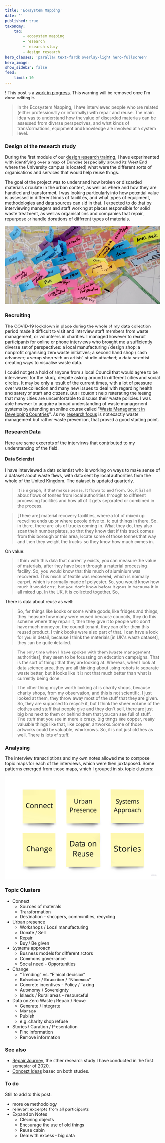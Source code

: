 ```yaml
---
title: 'Ecosystem Mapping'
date: ''
published: true
taxonomy:
    tag:
        - ecosystem mapping
        - research
        - research study
        - design research
hero_classes: 'parallax text-fardk overlay-light hero-fullscreen'
hero_image:
show_sidebar: false
feed:
    limit: 10
---
```


! This post is a [work in progress](#todo). This warning will be removed once I'm done editing it.

> In the Ecosystem Mapping, I have interviewed people who are related (either professionally or informally) with repair and reuse. The main idea was to understand how the value of discarded materials can be assessed from diverse perspectives, and what kinds of transformations, equipment and knowledge are involved at a system level.

### Design of the research study

During the first module of our [design research training](../design-research), I have experimented with identifying over a map of Dundee (especially around its West End where the University campus is located) what were the different sorts of organisations and services that would help reuse things.

The goal of the project was to understand how broken or discarded materials circulate in the urban context, as well as where and how they are handled and transformed. I was looking particularly into how potential value is assessed in different kinds of facilities, and what types of equipment, methodologies and data sources can aid in that. I expected to do that by interviewing managers and staff working at places responsible for solid waste treatment, as well as organisations and companies that repair, repurpose or handle donations of different types of materials.

![Dundee](dundee-map.png)

### Recruiting

The COVID-19 lockdown in place during the whole of my data collection period made it difficult to visit and interview staff members from waste management, or volunteers in charities. I managed however to recruit participants for online or phone interviews who brought me a sufficiently diverse set of perspectives: a local manufacturing / design shop; a nonprofit organising zero waste initiatives; a second hand shop / cash advancer; a scrap shop with an artists' studio attached; a data scientist creating ways to visualise waste data.

I could not get a hold of anyone from a local Council that would agree to be interviewed for the study, despite asking around in different cities and social circles. It may be only a result of the current times, with a lot of pressure over waste collection and many new issues to deal with regarding health and safety of staff and citizens. But I couldn't help reiterating the feeling that many cities are uncomfortable to discuss their waste policies. I was able however to acquire a broad understanding of waste management systems by attending an online course called "[Waste Management in Developing Countries](https://www.coursera.org/learn/solid-waste-management)". As my [research focus](../focus) is not exactly waste management but rather waste prevention, that proved a good starting point.

### Research Data

Here are some excerpts of the interviews that contributed to my understanding of the field.

#### Data Scientist

I have interviewed a data scientist who is working on ways to make sense of a dataset about waste flows, with data sent by local authorities from the whole of the United Kingdom. The dataset is updated quarterly.

> It is a graph, if that makes sense. It flows to and from. So, it \[is\] all about flows of tonnes from local authorities through to different processing facilities and how all of it gets separated or combined in the process.

> \[There are\] material recovery facilities, where a lot of mixed up recycling ends up or where people drive to, to put things in there. So, in there, there are lots of trucks coming in. What they do, they also scan their number plates, so that they know that if this truck comes from this borough or this area, locate some of those tonnes that way and then they weight the trucks, so they know how much comes in.

On value:

> I think with this data that currently exists, you can measure the value of materials, after they have been through a material processing facility. So, you would know that this much of aluminium was recovered. This much of textile was recovered, which is normally carpet, which is normally made of polyester. So, you would know how much it would cost, but you don't know before it goes in because it is all mixed up. In the UK, it is collected together.
So,

There is data about reuse as well:

> So, for things like books or some white goods, like fridges and things, they measure how many were reused because councils, they do this scheme where they repair it, then they give it to people who don't have much money or, the council tenant, they can offer them this reused product. I think books were also part of that. I can have a look for you in detail, because I think the materials \[in UK's waste dataset\], they can be quite detailed.

> The only time when I have spoken with them \[waste management authorities\], they seem to be focussing on education campaigns. That is the sort of things that they are looking at. Whereas, when I look at data science area, they are all thinking about using robots to separate waste better, but it looks like it is not that much better than what is currently being done.

> The other thing maybe worth looking at is charity shops, because charity shops, from my observation, and this is not scientific, I just looked at them, they throw away most of the stuff that they are given. So, they are supposed to recycle it, but I think the sheer volume of the clothes and stuff that people give and they don't sell, there are just big bins next to them or behind them that you can see full of stuff. The stuff that you see in there is crazy.
Big things like copper, really valuable things like that, like copper, artworks. Some of those artworks could be valuable, who knows. So, it is not just clothes as well. There is lots of stuff.

### Analysing

The interview transcriptions and my own notes allowed me to compose topic maps for each of the interviews, which were then juxtaposed. Some patterns emerged from those maps, which I grouped in six topic clusters:

![Tags](tags.jpg)

### Topic Clusters

* Connect
  * Sources of materials
  * Transformation
  * Destination - shoppers, communities, recycling
* Urban presence
  * Workshops / Local manufacturing
  * Donate / Sell
  * Repair
  * Buy / Be given
* Systems approach
  * Business models for different actors
  * Commons governance
  * Social need - Opportunities
* Change
  * “Trending” vs. “Ethical decision”
  * Behaviour / Education / “Niceness”
  * Concrete incentives - Policy / Taxing
  * Autonomy / Sovereignty
  * Islands / Rural areas - resourceful
* Data on Zero Waste / Repair / Reuse
  * Generate / Integrate
  * Manage
  * Publish
  * e.g. charity shop refuse
* Stories / Curation / Presentation
  * Find information
  * Remove information

### See also

* [Repair Journey](../repair-journey), the other research study I have conducted in the first semester of 2020.
* [Concept Ideas](../../concepts) based on both studies.

<a id="todo"></a>

### To do

Still to add to this post:

- more on methodology
- relevant excerpts from all participants
- Expand on Notes
  - Cleaning objects
  - Encourage the use of old things
  - Reuse cabin
  - Deal with excess - big data
